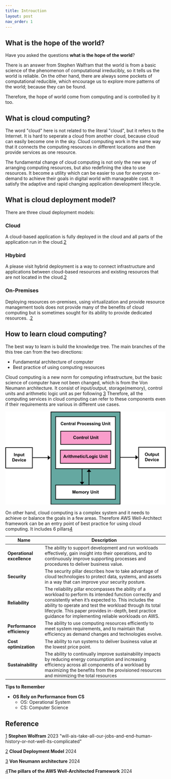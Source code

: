 ```yaml
---
title: Introuction
layout: post
nav_order: 1
---
```

## What is the hope of the world? 

Have you asked the questions **what is the hope of the world**?

There is an answer from Stephen Walfram that the world is from a basic science of the phenomenon of computational irreducibly, so it tells us the world is reliable. On the other hand, there are always some pockets of computational reducible, which encourage us to explore more patterns of the world; because they can be found.

Therefore, the hope of world come from computing and  is controlled by it too. 

## What is cloud computing? 


The word "cloud" here is not related to the literal "cloud", but it refers to the Internet. It is hard to seperate a cloud from another cloud, because cloud can easily become one in the sky. Cloud computing work in the same way that it connects the computing resources in different locations and then provide services as one resource.

The fundamental change of cloud computing is not only the new way of arranging computing resources, but also redefining the idea to use resources. It become a utility which can be easier to use for everyone on-demand to achieve their goals in digital world with manageable cost. It satisfy the adaptive and rapid changing application development lifecycle.

## What is cloud deployment model?


There are three cloud deployment models: 

### Cloud
A cloud-based application is fully deployed in the cloud and all parts of the application run in the cloud.[2](https://aws.amazon.com/types-of-cloud-computing/)

### Hbybird

A please visit hybrid deployment is a way to connect infrastructure and applications between cloud-based resources and existing resources that are not located in the cloud.[2](https://aws.amazon.com/types-of-cloud-computing/)

### On-Premises

Deploying resources on-premises, using virtualization and provide resource management tools does not provide many of the benefits of cloud computing but is sometimes sought for its ability to provide dedicated resources. .[2](https://aws.amazon.com/types-of-cloud-computing/)

## How to learn cloud computing?


The best way to learn is build the knowledge tree. The main branches of the this tree can from the two directions: 
* Fundamental architecture of computer 
* Best practice of using computing resources 

Cloud computing is a new norm for computing infrastructure, but the basic science of computer have not been changed, which is from the Von Neumann architecture. It consist of input/output, storage(memory), control units and arithmetic logic unit as per following [3](https://en.wikipedia.org/wiki/Von_Neumann_architecture#/media/File:Von_Neumann_Architecture.svg) Therefore, all the computing services in cloud computing can refer to these components even if their requirements are various in different use cases.

![Image](../assets/images/Von%20Neumann%20architecture.png)
 
On other hand, cloud computing is a complex system and it needs to achieve or balance the goals in a few areas. Therefore AWS Well-Architect framework can be an entry point of best practice for using cloud computing. It includes 6 pillars[4](https://docs.aws.amazon.com/wellarchitected/latest/framework/definitions.html)

| **Name**                   | **Description**                                                                                                                                                                                                                                                                                                                          |
| -------------------------- | ---------------------------------------------------------------------------------------------------------------------------------------------------------------------------------------------------------------------------------------------------------------------------------------------------------------------------------------- |
| **Operational excellence** | The ability to support development and run workloads effectively, gain insight into their operations, and to continuously improve supporting processes and procedures to deliver business value.                                                                                                                                         |
| **Security**               | The security pillar describes how to take advantage of cloud technologies to protect data, systems, and assets in a way that can improve your security posture.                                                                                                                                                                          |
| **Reliability**            | The reliability pillar encompasses the ability of a workload to perform its intended function correctly and consistently when it’s expected to. This includes the ability to operate and test the workload through its total lifecycle. This paper provides in-depth, best practice guidance for implementing reliable workloads on AWS. |
| **Performance efficiency** | The ability to use computing resources efficiently to meet system requirements, and to maintain that efficiency as demand changes and technologies evolve.                                                                                                                                                                               |
| **Cost optimization**      | The ability to run systems to deliver business value at the lowest price point.                                                                                                                                                                                                                                                          |
| **Sustainability**         | The ability to continually improve sustainability impacts by reducing energy consumption and increasing efficiency across all components of a workload by maximizing the benefits from the provisioned resources and minimizing the total resources                                                                                      |

**Tips to Remember**
* **OS Rely on Performance from CS**
	* OS:  Operational System
	* CS: Computer Science 


## Reference

[1](https://writings.stephenwolfram.com/2023/03/will-ais-take-all-our-jobs-and-end-human-history-or-not-well-its-complicated/) 
**Stephen Wolfram** 2023 "will-ais-take-all-our-jobs-and-end-human-history-or-not-well-its-complicated" 

[2]( https://aws.amazon.com/types-of-cloud-computing/) **Cloud Deployment Model** 2024

[3](https://en.wikipedia.org/wiki/Von_Neumann_architecture#/media/File:Von_Neumann_Architecture.svg) **Von Neumann architecture** 2024 

[4](https://docs.aws.amazon.com/wellarchitected/latest/framework/definitions.html)**The pillars of the AWS Well-Architected Framework** 2024
